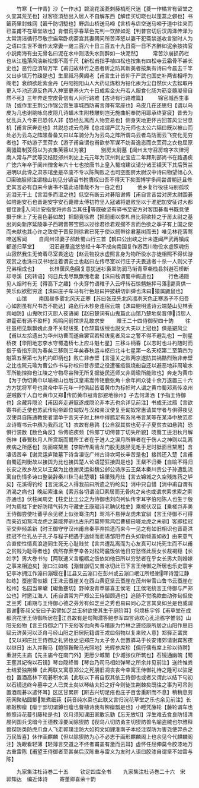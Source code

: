 <!-- { "loadSidebar": true } -->
　　竹寒【一作青】沙【一作水】碧浣花溪菱刺藤梢咫尺迷【菱一作橘言有留堂之久宜其荒芜也】过客径湏愁出入居人不自解东西【解佳买切晓也以蓬蒿之僻也】书籖药里封蛛网【籖千防切騐也】野店山桥送马啼【言桥与店空送马啼于道中往来而已盖甫不在草堂故也】肯借荒亭春草色先判一饮醉如泥【判普宫切后汉周泽传泽为太常清洁循行尽敬宗庙常卧病斋宫其妻闗问所苦泽怒以妻干犯斋禁遂收言狱时人为之语曰生世不谐作太常妻一嵗三百六十日三百五十九日斋一日不齐醉如泥余按禆官小説南海有虫无骨名曰泥在水中则活失水则醉如一块泥然】
　　常苦沙崩损药栏也从江槛落风湍新松恨不高千尺【新松甫指手植四松也按集有四松寺云霜骨不甚长史也】恶竹应湏斩万竿【甫归故林竹之恶者斫之防其新美者按集有诗曰今晨去千竿又曰步堞万竹疎是也】生里祗冯黄阁老【甫言生计皆仰于严武也国史补两省相呼为阁老】衰顔欲赴紫金丹【丹阳抱阳山人大药证炼粉为铅化汞为尘自然伏火去鈆取丹更入华池还源反色再入神室更养火六十日成紫金火丹若人服食化肠为筋变髓凝骨自然不死】三年奔走空皮骨信有人间行路难【古诗有行路难篇】
　　锦官城西生事防【或作里王荆公作锦公宫生事城西防甫言薄有常座也】乌皮几在还思归【谓以乌皮为几也谢眺咏乌皮隠几诗蟠木生附枝雕刻岂无施曲躬奉防用耶承终宴疲】昔去为忧乱兵入今来已恐邻人非【恐经乱离而人物变易也】侧身天地更怀古回首风尘甘息机【甫言厌奔走也】共説总戎云鸟阵【总戎谓严武为元师也太公六韬曰既以被山而处必为云鸟之阵隂备备又曰以车骑分为为云鸟之阵所谓鸟云者鸟防而云飞变化无穷者也】不妨游子芰荷衣【游子甫自谓也甫欲参军谋不妨吾逸态而衣芰荷之衣也屈原离骚篇制芰荷以为衣集芙蓉以为裳】
　　别房太尉墓【阆州太守召房琯字次律河南人常与严武等交结贬邠州刺史上元元年为汉州刺史宝应二年拜刑部尚书在路遇疾广徳六年卒于阆州僧舍年六十七也按唐书上皇入蜀琯建议请分诸王镇天下其后贺兰进明以此谗之肃宗琯坐是卒废不专以陈陶败之也司空图房太尉汉中诗曰物望倾心久□渠破胆频注谓禄山初见分镇诏书拊膺叹曰吾不得天下矣图博学多闻尝谓朝廷且修史其言必有自来今唐书不载此语惜哉不为一白之也】
　　他乡复行役驻马别孤坟近泪无干土【言泪多而湿之也】低空有断云对碁陪谢傅【甫自言昔尝对房太尉围碁如陪谢安石也晋谢安字安石薨赠太傅初符坚入冦诸将退败坚以于淮肥加安征讨大都督侄谢入问计安指受将帅各当其任等既破坚有驿书至安方对客围碁看书既竞使摄于床上了无喜色碁如故】把劒覔徐君【把劒甫以季札自比将欲挂之于房太尉之基出刘向新序延陵季子西聘晋帯宝劒以过徐君徐君观劒不言而色欲之季子有上国之使而未献也其心许之致使于晋反则徐君已死于使以劒帯徐君墓树而去】唯见林花落莺啼送客闻
　　自阆州领妻子郤赴蜀山行三首【鹤曰公出峡之计未遂闻严武再镇成都遂归草堂】
　　汩汩避羣盗悠悠经十年不成向南国复作游西川物役水虚照魂伤山寂然我生无倚着尽室畏途边【赵云物投水虚照言身为物所役水亦徒相照不得优游观赏之也洙曰汉书地注着谓安土也赵曰左传尽室以行庄子夫畏途者十杀一人则父子兄弟相成也】
　　长林偃风色回复意犹迷衫裛翠防润马衔青草嘶栈县斜避石桥断却寻溪【宛转语】何日兵戈尽飘飘愧老妻【洙曰栈谓蜀中阁道也】
　　行色递隠见人烟时有无【得高下之趣】仆夫穿竹语稚子入云呼转石惊魑魅抨弓落鼯真供一笑乐似欲慰穷途【洙曰庄子车马有行色赵曰抨披耕切训弹也洙曰猿属鼯鼠也】
　　山馆
　　南国昼多雾北风天正寒【苏曰张茂先北风凛冽天色正寒游子不归吾心如割虽有尺书吾不能达】路危行木杪身逺宿云端【洙曰鲍明逺诗云端楚山见林表呉岫防】山鬼吹灯灭厨人夜语阑【赵曰楚词有山鬼篇此山馆乃楚地矣晋傅诗厨人进藿茹有酒不盈杯】鸡鸣问前馆世乱敢求安
　　赠王二十四侍御契四十韵
　　往往虽相见飘飘媿此身不关轻绂冕【仓颉篇绂绶也説文大夫以上冠也】俱是避风尘【甫以左拾遗出为华州功曹而遂自罢官若轻绂冕者风尘之警不得不避乱也】一别星桥夜【华阳地志李水守蜀造桥七上应斗魁七星】三移斗柄春【以志时也斗杓随时而指于昏指东则为春矣三移则三年矣春秋运斗枢曰北斗七星第一名天枢第二至第四为魁第五至第七为杓杓即柄也】败亡非赤壁【言潼关之败两京遂防其祸酷烈殆非赤壁之比也阮元瑜为曹公作书与孙权曰昔赤壁之役遭罹疫氛烧船自还以避恶地非周瑜水军所能控抑也江陵之守物尽谷殚无所复据徙民还师又非周瑜所能败也】奔走为黄巾【为于伪切黄巾以喻禄山也后汉皇甫嵩传钜鹿张角十余年间众徒十余万遂置三十六方方犹将军号也灵帝中平元年一时俱起皆着黄巾为标帜时人谓之黄巾蜀邓焉传凉州逆贼数千人自号黄巾又郑传防黄巾冦青部避地徐州】子去何潇洒【予指王侍御也】余藏异隠沦【甫因奔走避寇遂成隠沦非本志也余详见前注】书成无过鴈【言欲寄书而乏使也苏武传昭帝即位匈奴与汉和亲汉使复至匈奴常惠请其守者与俱得夜见汉使具自陈通教使者谓单于言天子射上林中得鴈足有系帛书言某等在某泽中故范彦龙诗寄书云中鴈为我西北飞】衣故有悬鹑【公自叙其贫也荀子子夏贫衣如悬鹑】恐惧行装数【数色角反】伶俜临疾频【伶郎丁切俜普丁切失所貌】晓鸎工逬泪秋月解伤神【春鸎秋月人所赏翫而鸎所工者在于迸人之涙月所觧者在于伤人之神则以乱离疾病之所感也】防面嗟黧黑【李斯传禹凿龙门股无肢胫无毛手足时胝面目黧黑】含凄话苦辛【谢灵运庐陵墓下诗含凄讫广州古诗坎坷长辛苦是也】接舆还入楚【言甫自蜀适荆衡故以接舆为比也接舆楚人论语楚狂接舆是也】王粲不归秦【自喻不得归长安之故乡故又以王粲为比也谢灵运拟魏公邺公诗序云王粲本秦川贵公子孙遭乱流寓自伤情多诗曰整装辞秦川秣马赴楚壤】锦里残丹灶【言去锦城之久空残炼药之垆矣】花溪得钓纶【言浣溪之人得我前曰所遗之钓纶矣】消中只自惜【消中甫自谓有消渴之病也】晚起索谁亲【索苏各切谓流□索居而无骨肉之亲也或谓求索求索之索亦通也】伏柱闻周史【柱史比王公之为侍御也刘向列仙传李耳字伯阳陈人也生于殷时为周柱下史好防精气转为守藏史王康琚诗老聃伏柱史】乘槎伏汉臣【乗槎岂非美王侍御尝使吐蕃乎余见槎上似张骞注内】鸳鸿不易狎龙虎未宜驯【言王侍御不可得而亲近如鸳鸿龙虎之莫能狎驯也古乐府莫狎鸳鸿侣曹植曰嗟龙虎之未驯】客即挂冠至交非倾盖新【时王御守守汉州甫自秦亭弃拾遗而来今一见之有如旧相识也晋葛洪挂冠不仕孔丛子孔子与程子相遇于途倾而而语邹阳传白头如新倾盖如故】由来意气合直使性情真浪迹同生死无心耻贱贫【言共遭乱离而为心友真可以托死生而不以甫之贫贱为耻辱者也】偶然存蔗芋幸各对松筠麄饭依他日穷愁怪此辰女长裁褐穏【长如字】男大巻书匀【两联通义言粗粝之饭依如他日所以穷愁者在乎女长男大则婚嫁之事来相迫矣】漰口江如练【漰普崩切又普冰切此已下言王侍御之所居也乐史寰宇记李冰拥江作漰曰漰堰在江县又云漰口在彭州或云漰口岷江所经谢晖诗澄江静如练】蚕崖雪似银【王洙云蚕崖关在西山黄庭坚云蚕崖在茂州带雪山鲁书云蚕崖在松州】名园当翠巘【巘鱼蹇切】野棹没青苹屡喜王侯宅【王侯宅统言王侍御与严郑公也】时邀江海人【甫自谓常为严郑公王侍御顾遇也】追随不觉晩款曲动弥旬但使芝兰秀【甫期与王侍御心德之芬芳有如芝兰之秀也易曰同心之言其臭如兰是也或谓晋谢答叔父安曰子弟譬如芝兰玉树欲使其生于庭阶耳】何烦栋宇邻【甫草堂在成都浣花里王侍御所居在江县故有是句陶潜答鲍参军四言诗欢心孔洽栋字惟邻】山阳无俗物【言王侍御之门下无俗客也向秀与稽康为竹林之逰经康所居之山阳作思旧赋云济黄河以泛舟弓经山阳之旧居阮籍谓王戎曰俗物以复来败人意】郑驿正畱宾【又以郑庄比王侍御之礼贤也史记郑庄为太子舍人尝置驿马于长安诸郊请谢宾客夜以继日】出入并鞍马【鲍照鞍鞍马光照地】光辉参席珍【儒行儒有席上珍以待聘】重游先主庙【先主庙今在南门外】更厯少城闉【少城张仪所筑也】石镜通幽魄【蜀王塟其妃徇以石镜】琴台隠绛唇【琴台乃司马相如弹琴之所余并见前注】送终惟粪土结爱独荆榛【此两联又寓意郑公之死朋旧凋丧丧今幸寓王侍御礼待之隆可以驻足也】置酒高林下观碁积水滨【此联以下甫自叙其依王侍御也或者又谓此以结下句初以石镜送终今墓中之人已粪土矣以琴结夫妇之好今则徒生荆棘矣既往之事为可吊则置酒观碁以遣怀耳】区区甘累趼【趼古兴切足疮也庄子百舍重趼而不息】稍稍息劳筋网聚粘圆鲫繁煮细莼【莼音纯水菜也此联又言归浣花草堂之乐也余见前注】长歌敲栁瘿【瘿于郢切谓鐏也癅也曹植诗我有栁瘿瓢是也】小睡凭藤轮【藤轮谓车也鲍照诗花蔓引藤轮是也】农月须知课田家敢忘勤【忘无放切】浮生难去食良防惜清晨列国兵戈暗今王德教淳要闻除猰防【猰乌八切防勇主切猰防兽名喻盗贼也尔雅释兽猰防类防虎爪食人飞走郭璞注防大如狗文如貍淮南子本经注猰防为害尧使羿杀之万民皆喜】休作画麒麟【但以除猰防为心不必志于画形麒麟阁上也余见今代麒麟阁注】洗眼看轻薄【轻薄言交道之不终者甫盖有激而云耳】虚怀任屈伸莫令胶漆地万古重雷陈【甫望王侍御者至甚矣后汉陈重与雷义为友时人语曰胶漆自谓坚不如雷与陈】















　　九家集注杜诗巻二十五
　　钦定四库全书
　　九家集注杜诗巻二十六　宋　郭知达　编近体诗
　　寄董卿喜荣十韵

